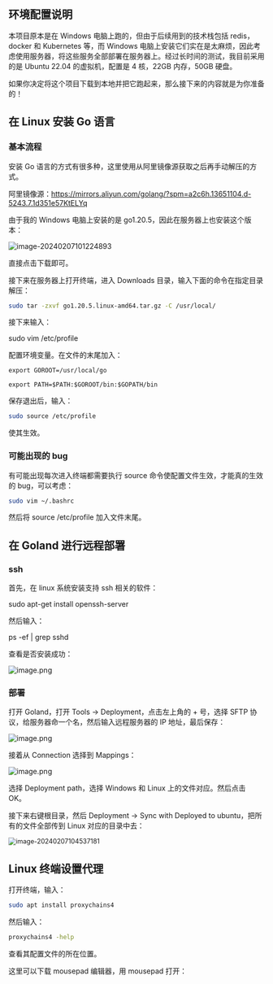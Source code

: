 ## 环境配置说明

本项目原本是在 Windows 电脑上跑的，但由于后续用到的技术栈包括 redis，docker 和 Kubernetes 等，而 Windows 电脑上安装它们实在是太麻烦，因此考虑使用服务器，将这些服务全部部署在服务器上。经过长时间的测试，我目前采用的是 Ubuntu 22.04 的虚拟机，配置是 4 核，22GB 内存，50GB 硬盘。

如果你决定将这个项目下载到本地并把它跑起来，那么接下来的内容就是为你准备的！

## 在 Linux 安装 Go 语言

### 基本流程

安装 Go 语言的方式有很多种，这里使用从阿里镜像源获取之后再手动解压的方式。

阿里镜像源：https://mirrors.aliyun.com/golang/?spm=a2c6h.13651104.d-5243.7.1d351e57KtELYq

由于我的 Windows 电脑上安装的是 go1.20.5，因此在服务器上也安装这个版本：

![image-20240207101224893](F:\webookImages\image-20240207101224893.png)

直接点击下载即可。

接下来在服务器上打开终端，进入 Downloads 目录，输入下面的命令在指定目录解压：

```bash
sudo tar -zxvf go1.20.5.linux-amd64.tar.gz -C /usr/local/
```

接下来输入：

sudo vim /etc/profile

配置环境变量。在文件的末尾加入：

```
export GOROOT=/usr/local/go

export PATH=$PATH:$GOROOT/bin:$GOPATH/bin
```

保存退出后，输入：

```bash
sudo source /etc/profile
```

使其生效。

### 可能出现的 bug

有可能出现每次进入终端都需要执行 source 命令使配置文件生效，才能真的生效的 bug，可以考虑：

```bash
sudo vim ~/.bashrc
```

然后将 source /etc/profile 加入文件末尾。

## 在 Goland 进行远程部署

### ssh

首先，在 linux 系统安装支持 ssh 相关的软件：

sudo apt-get install openssh-server

然后输入：

ps -ef | grep sshd

查看是否安装成功：

![image.png](F:\webookImages\sshsupport.png)

### 部署

打开 Goland，打开 Tools -> Deployment，点击左上角的 + 号，选择 SFTP 协议，给服务器命一个名，然后输入远程服务器的 IP 地址，最后保存：

![image.png](F:\webookImages\deployment.png)

接着从 Connection 选择到 Mappings：

![image.png](F:\webookImages\mappings.png)

选择 Deployment path，选择 Windows 和 Linux 上的文件对应。然后点击 OK。

接下来右键根目录，然后 Deployment -> Sync with Deployed to ubuntu，把所有的文件全部传到 Linux 对应的目录中去：

<img src="F:\webookImages\upload.png" alt="image-20240207104537181" style="zoom:90%;" />

## Linux 终端设置代理

打开终端，输入：

```bash
sudo apt install proxychains4
```

然后输入：

```bash
proxychains4 -help
```

查看其配置文件的所在位置。

这里可以下载 mousepad 编辑器，用 mousepad 打开：









